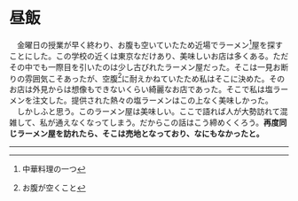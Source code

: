 # 昼飯
　金曜日の授業が早く終わり、お腹も空いていたため近場でラーメン[^1]屋を探すことにした。この学校の近くは東京なだけあり、美味しいお店は多くある。ただその中でも一際目を引いたのは少し古びれたラーメン屋だった。そこは一見お断りの雰囲気こそあったが、空腹[^２]に耐えかねていたため私はそこに決めた。そのお店は外見からは想像もできないくらい綺麗なお店であった。そこで私は塩ラーメンを注文した。提供された熱々の塩ラーメンはこの上なく美味しかった。  
　しかしふと思う。このラーメン屋は美味しい。ここで語れば人が大勢訪れて混雑して、私が通えなくなってしまう。だからこの話はこう締めくくろう。**再度同じラーメン屋を訪れたら、そこは売地となっており、なにもなかったと。**

***

[^1]: 中華料理の一つ
[^２]: お腹が空くこと
